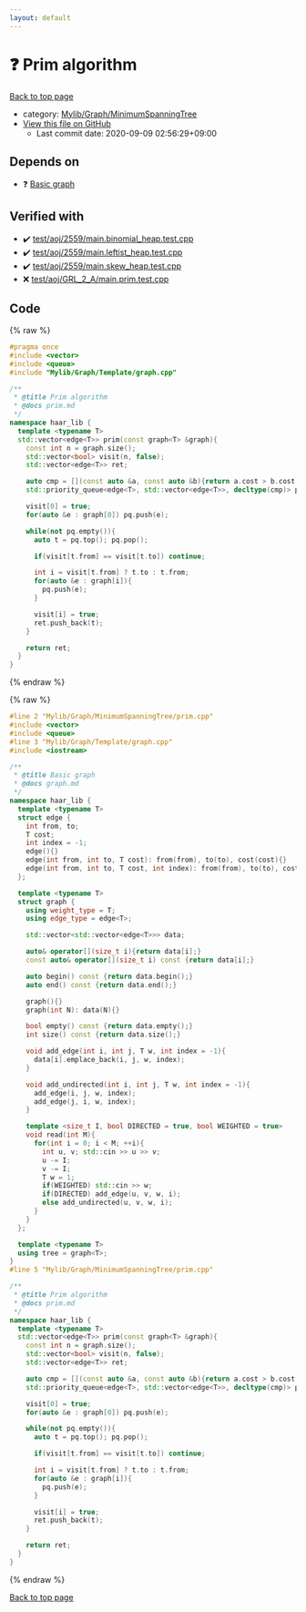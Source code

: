 ```yaml
---
layout: default
---
```


<!-- mathjax config similar to math.stackexchange -->
<script type="text/javascript" async
  src="https://cdnjs.cloudflare.com/ajax/libs/mathjax/2.7.5/MathJax.js?config=TeX-MML-AM_CHTML">
</script>
<script type="text/x-mathjax-config">
  MathJax.Hub.Config({
    TeX: { equationNumbers: { autoNumber: "AMS" }},
    tex2jax: {
      inlineMath: [ ['$','$'] ],
      processEscapes: true
    },
    "HTML-CSS": { matchFontHeight: false },
    displayAlign: "left",
    displayIndent: "2em"
  });
</script>

<script type="text/javascript" src="https://cdnjs.cloudflare.com/ajax/libs/jquery/3.4.1/jquery.min.js"></script>
<script src="https://cdn.jsdelivr.net/npm/jquery-balloon-js@1.1.2/jquery.balloon.min.js" integrity="sha256-ZEYs9VrgAeNuPvs15E39OsyOJaIkXEEt10fzxJ20+2I=" crossorigin="anonymous"></script>
<script type="text/javascript" src="../../../../assets/js/copy-button.js"></script>
<link rel="stylesheet" href="../../../../assets/css/copy-button.css" />


# :question: Prim algorithm

<a href="../../../../index.html">Back to top page</a>

* category: <a href="../../../../index.html#cb5ed95d97b7ee8efcbdf177a47dc7b7">Mylib/Graph/MinimumSpanningTree</a>
* <a href="{{ site.github.repository_url }}/blob/master/Mylib/Graph/MinimumSpanningTree/prim.cpp">View this file on GitHub</a>
    - Last commit date: 2020-09-09 02:56:29+09:00




## Depends on

* :question: <a href="../Template/graph.cpp.html">Basic graph</a>


## Verified with

* :heavy_check_mark: <a href="../../../../verify/test/aoj/2559/main.binomial_heap.test.cpp.html">test/aoj/2559/main.binomial_heap.test.cpp</a>
* :heavy_check_mark: <a href="../../../../verify/test/aoj/2559/main.leftist_heap.test.cpp.html">test/aoj/2559/main.leftist_heap.test.cpp</a>
* :heavy_check_mark: <a href="../../../../verify/test/aoj/2559/main.skew_heap.test.cpp.html">test/aoj/2559/main.skew_heap.test.cpp</a>
* :x: <a href="../../../../verify/test/aoj/GRL_2_A/main.prim.test.cpp.html">test/aoj/GRL_2_A/main.prim.test.cpp</a>


## Code

<a id="unbundled"></a>
{% raw %}
```cpp
#pragma once
#include <vector>
#include <queue>
#include "Mylib/Graph/Template/graph.cpp"

/**
 * @title Prim algorithm
 * @docs prim.md
 */
namespace haar_lib {
  template <typename T>
  std::vector<edge<T>> prim(const graph<T> &graph){
    const int n = graph.size();
    std::vector<bool> visit(n, false);
    std::vector<edge<T>> ret;

    auto cmp = [](const auto &a, const auto &b){return a.cost > b.cost;};
    std::priority_queue<edge<T>, std::vector<edge<T>>, decltype(cmp)> pq(cmp);

    visit[0] = true;
    for(auto &e : graph[0]) pq.push(e);

    while(not pq.empty()){
      auto t = pq.top(); pq.pop();

      if(visit[t.from] == visit[t.to]) continue;

      int i = visit[t.from] ? t.to : t.from;
      for(auto &e : graph[i]){
        pq.push(e);
      }

      visit[i] = true;
      ret.push_back(t);
    }

    return ret;
  }
}

```
{% endraw %}

<a id="bundled"></a>
{% raw %}
```cpp
#line 2 "Mylib/Graph/MinimumSpanningTree/prim.cpp"
#include <vector>
#include <queue>
#line 3 "Mylib/Graph/Template/graph.cpp"
#include <iostream>

/**
 * @title Basic graph
 * @docs graph.md
 */
namespace haar_lib {
  template <typename T>
  struct edge {
    int from, to;
    T cost;
    int index = -1;
    edge(){}
    edge(int from, int to, T cost): from(from), to(to), cost(cost){}
    edge(int from, int to, T cost, int index): from(from), to(to), cost(cost), index(index){}
  };

  template <typename T>
  struct graph {
    using weight_type = T;
    using edge_type = edge<T>;

    std::vector<std::vector<edge<T>>> data;

    auto& operator[](size_t i){return data[i];}
    const auto& operator[](size_t i) const {return data[i];}

    auto begin() const {return data.begin();}
    auto end() const {return data.end();}

    graph(){}
    graph(int N): data(N){}

    bool empty() const {return data.empty();}
    int size() const {return data.size();}

    void add_edge(int i, int j, T w, int index = -1){
      data[i].emplace_back(i, j, w, index);
    }

    void add_undirected(int i, int j, T w, int index = -1){
      add_edge(i, j, w, index);
      add_edge(j, i, w, index);
    }

    template <size_t I, bool DIRECTED = true, bool WEIGHTED = true>
    void read(int M){
      for(int i = 0; i < M; ++i){
        int u, v; std::cin >> u >> v;
        u -= I;
        v -= I;
        T w = 1;
        if(WEIGHTED) std::cin >> w;
        if(DIRECTED) add_edge(u, v, w, i);
        else add_undirected(u, v, w, i);
      }
    }
  };

  template <typename T>
  using tree = graph<T>;
}
#line 5 "Mylib/Graph/MinimumSpanningTree/prim.cpp"

/**
 * @title Prim algorithm
 * @docs prim.md
 */
namespace haar_lib {
  template <typename T>
  std::vector<edge<T>> prim(const graph<T> &graph){
    const int n = graph.size();
    std::vector<bool> visit(n, false);
    std::vector<edge<T>> ret;

    auto cmp = [](const auto &a, const auto &b){return a.cost > b.cost;};
    std::priority_queue<edge<T>, std::vector<edge<T>>, decltype(cmp)> pq(cmp);

    visit[0] = true;
    for(auto &e : graph[0]) pq.push(e);

    while(not pq.empty()){
      auto t = pq.top(); pq.pop();

      if(visit[t.from] == visit[t.to]) continue;

      int i = visit[t.from] ? t.to : t.from;
      for(auto &e : graph[i]){
        pq.push(e);
      }

      visit[i] = true;
      ret.push_back(t);
    }

    return ret;
  }
}

```
{% endraw %}

<a href="../../../../index.html">Back to top page</a>

